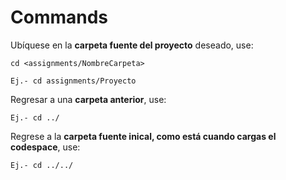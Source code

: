 # Commands

Ubíquese en la **carpeta fuente del proyecto** deseado, use:

```
cd <assignments/NombreCarpeta>

Ej.- cd assignments/Proyecto

```
Regresar a una **carpeta anterior**, use:

```
Ej.- cd ../

```

Regrese a la **carpeta fuente inical, como está cuando cargas el codespace**, use:

```
Ej.- cd ../../

```


